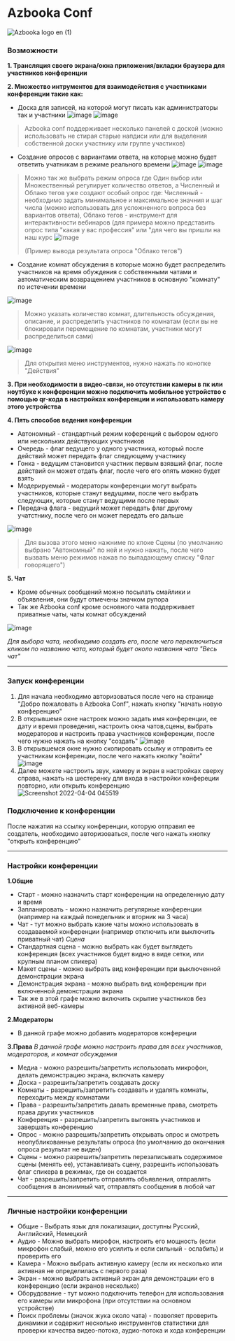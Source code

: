 # Azbooka Conf
![Azbooka logo en (1)](https://user-images.githubusercontent.com/98387720/161536805-d01f3054-9d32-4b3d-8f98-024580514cdc.png)
### Возможности
**1. Трансляция своего экрана/окна приложения/вкладки браузера для участников конференции**

**2. Множество интрументов для взаимодействия с участниками конференции такие как:**
- Доска для записей, на которой могут писать как администраторы так и участники
![image](https://user-images.githubusercontent.com/98387720/161539987-4095df1b-a515-42a9-8ffc-ea0bda3df3a6.png)
![image](https://user-images.githubusercontent.com/98387720/161540138-13f7efcd-0e0c-44b7-af7a-e75af0bee7b2.png)
>Azbooka conf поддерживает несколько панелей с доской (можно использовать не стирая старые напдиси или для выделения собственной доски участнику или группе участиков)
- Создание опросов с вариантами ответа, на которые можно будет ответить учатникам в режиме реального времени
 ![image](https://user-images.githubusercontent.com/98387720/161540657-f482dc37-c022-4e43-baa5-8786f3474e42.png)
 ![image](https://user-images.githubusercontent.com/98387720/161541178-51a0337c-c8ba-42ea-a2ec-77506ce5df1a.png)
>Можно так же выбрать режим опроса где Один выбор или Множественный регулирует количество ответов, а Численный и Облако тегов уже создают особый опрос где: Численный - необходимо задать минимальное и максимальное значния и шаг числа (можно использовать для усложненного вопроса без вариантов ответа), Облако тегов - инструмент для интерактивности вебинаров (для примера можно представить опрос типа "какая у вас профессия" или "для чего вы пришли на наш курс
>![image](https://user-images.githubusercontent.com/98387720/161543327-55ac175c-eca9-4f86-afb5-0411e9c8267c.png)
>
>(Пример вывода результата опроса "Облако тегов")


- Создание комнат обсуждения в которые можно будет распределить участников на время обуждения с собственными чатами и автоматическим возвращением участников в основную "комнату" по истечении времени
 
![image](https://user-images.githubusercontent.com/98387720/161545053-580d7694-2db3-4d46-bdcf-c2daed9a93ee.png)
>Можно указать количество комнат, длительность обсуждения, описание, и распределить участников по комнатам (если вы не блокировали перемещение по комнатам, участники могут распределиться сами) 
 
![image](https://user-images.githubusercontent.com/98387720/161537275-3e4bcdf3-f498-4382-bfb0-b5137da1fedf.png)
>Для открытия меню инструментов, нужно нажать по конопке "Действия"

**3. При необходимости в видео-связи, но отсутствии камеры в пк или ноутбуке к конференции можно подключить мобильное устройство с помощью qr-кода в настройках конференции и использовать камеру этого устройства**

**4. Пять способов ведения конференции**
- Автономный - стандартный режим коференций с выбором одного или нескольких действующих участников
- Очередь - флаг ведущего у одного участника, который после действий может передать флаг следующему участнику
- Гонка - ведущим становится участник первым взявший флаг, после действий он может отдать флаг, после чего его опять можно будет взять
- Модерируемый - модераторы конференции могут выбрать участников, которые станут ведущими, после чего выбрать следующих, которые станут ведущими после первых
- Передача флага - ведущий может передать флаг другому учатстнику, после чего он может передать его дальше

![image](https://user-images.githubusercontent.com/98387720/161537570-116af70a-298d-4b57-896f-d5838b7062be.png)
>Для вызова этого меню нажниме по кпоке Сцены (по умолчанию выбрано "Автономный" по ней и нужно нажать, после чего вызвать меню режимов нажав по выпадающему списку "Флаг говорящего")

**5. Чат**
- Кроме обычных сообщений можно посылать смайлики и объявления, они будут отмечены значком рупора 
- Так же Azbooka conf кроме основного чата поддерживает приватные чаты, чаты комнат обсуждений

![image](https://user-images.githubusercontent.com/98387720/161537999-19740cc3-be34-4f69-9a43-760ddc660019.png)

*Для выбора чата, необходимо создать его, после чего переключиться кликом по названию чата, который будет около названия чата "Весь чат"*

****
### Запуск конференции
1. Для начала необходимо авторизоваться после чего на странице "Добро пожаловать в Azbooka Conf", нажать кнопку "начать новую конференцию"
2. В открывшемя окне настроек можно задать имя конференции, ее дату и время проведения, настроить окна чатов,сцены, выбрать модераторов и настроить права участников конференции, после чего нужно нажать на кнопку "создать"
![image](https://user-images.githubusercontent.com/98387720/161536988-8c1f987f-572e-4ed9-9c60-84d1eb072f3a.png)
3. В открывшемся окне нужно скопировать ссылку и отправить ее участникам конференции, после чего нажать кнопку "войти"
![image](https://user-images.githubusercontent.com/98387720/161538409-201650ea-953e-46c3-975f-ba8a369551c7.png)
4. Далее можете настроить звук, камеру и экран в настройках сверху справа, нажать на шестеренку для входа в настройки конфереции повторно, или открыть конференцию
![Screenshot 2022-04-04 045519](https://user-images.githubusercontent.com/98387720/161539582-c506986b-ffa1-4940-ac7c-23032606beb7.png)
### Подключение к конференции
После нажатия на ссылку конференции, которую отправил ее создатель, необходимо авторизоваться, после чего нажать кнопку  "открыть конференцию"
****
### Настройки конференции
**1.Общие**
-  Старт - можно назначить старт конференции на определенную дату и время
-  Запланировать - можно назначить регулярные конференции (например на каждый понедельник и вторник на 3 часа)
- Чат - тут можно выбрать какие чаты можно использовать в создаваемой конференции (например отключить или выключить приватный чат)
*Сцена*
- Стандартная сцена - можно выбрать как будет выглядеть конференция (всех участников будет видно в виде сетки, или крупным планом спикера)
- Макет сцены - можно выбрать вид конференции при выключенной демонстрации экрана
- Демонстрация экрана - можно выбрать вид конференции при включенной демонстрации экрана
- Так же в этой графе можно включить скрытие участников без активной веб-камеры

**2.Модераторы**
- В данной графе можно добавить модераторов конфереции

**3.Права**
 *В данной графе можно настроить права для всех участников, модераторов, и комнат обсуждения*
- Медиа - можно разрешить/запретить использовать микрофон, делать демонстрацию экрана, включать камеру
- Доска - разрешить/запретить создавать доску
- Комнаты - разрешить/запретить создавать и удалять комнаты, переходить между комнатами
- Права - разрешить/запретить давать временные права, смотреть права других участников
- Конференция - разрешить/запретить выгонять участников и завершать конференцию
- Опрос - можно разрешить/запретить открывать опрос и смотреть неопубликованные результаты опроса (по умолчанию до окончания опроса результат не виден)
- Сцены - можно разрешить/запретить перезаписывать содержимое сцены (менять ее), устанавливать сцену, разрешить использовать флаг спикера в режимах, где он создается
- Чат - разрешить/запретить отправлять объявления, отправлять сообщения в анонимный чат, отправлять сообщения в любой чат
*****
### Личные настройки конференции
- Общие - Выбрать язык для локализации, доступны Русский, Английский, Немецкий
- Аудио - Можно выбрать мирофон, настроить его мощность (если микрофон слабый, можно его усилить и если сильный - ослабить) и проверить его
- Камера - Можно выбрать активную камеру (если их несколько или активная не определилась с первого раза)
- Экран - можно выбрать активный экран для демонстрации его в конференцию (если экранов несколько)
- Оборудование - тут можно подключить телефон для использования его камеры или микрофона (при отсутствии на основном устройстве)
- Поиск проблемы (значок жука около чата) - позволяет проверить динамики и содержит несколько инструментов статистики для проверки качества видео-потока, аудио-потока и хода конференции
